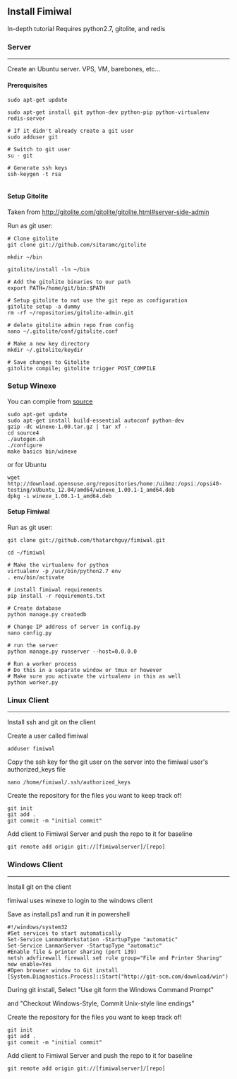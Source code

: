## Install Fimiwal
In-depth tutorial
Requires python2.7, gitolite, and redis


### Server
----
Create an Ubuntu server. VPS, VM, barebones, etc...


#### Prerequisites
```
sudo apt-get update

sudo apt-get install git python-dev python-pip python-virtualenv redis-server

# If it didn't already create a git user
sudo adduser git

# Switch to git user
su - git

# Generate ssh keys
ssh-keygen -t rsa


```

#### Setup Gitolite

Taken from http://gitolite.com/gitolite/gitolite.html#server-side-admin

Run as git user:
```
# Clone gitolite
git clone git://github.com/sitaramc/gitolite

mkdir ~/bin

gitolite/install -ln ~/bin

# Add the gitolite binaries to our path
export PATH=/home/git/bin:$PATH

# Setup gitolite to not use the git repo as configuration
gitolite setup -a dummy
rm -rf ~/repositories/gitolite-admin.git

# delete gitolite admin repo from config
nano ~/.gitolite/conf/gitolite.conf

# Make a new key directory
mkdir ~/.gitolite/keydir

# Save changes to Gitolite
gitolite compile; gitolite trigger POST_COMPILE
```

### Setup Winexe
You can compile from [source](http://sourceforge.net/projects/winexe/)
```
sudo apt-get update
sudo apt-get install build-essential autoconf python-dev
gzip -dc winexe-1.00.tar.gz | tar xf -
cd source4
./autogen.sh
./configure
make basics bin/winexe
```
or for Ubuntu
```
wget http://download.opensuse.org/repositories/home:/uibmz:/opsi:/opsi40-testing/xUbuntu_12.04/amd64/winexe_1.00.1-1_amd64.deb
dpkg -i winexe_1.00.1-1_amd64.deb
```

#### Setup Fimiwal

Run as git user:
```
git clone git://github.com/thatarchguy/fimiwal.git

cd ~/fimiwal

# Make the virtualenv for python
virtualenv -p /usr/bin/python2.7 env
. env/bin/activate

# install fimiwal requirements
pip install -r requirements.txt

# Create database
python manage.py createdb

# Change IP address of server in config.py
nano config.py

# run the server
python manage.py runserver --host=0.0.0.0

# Run a worker process
# Do this in a separate window or tmux or however
# Make sure you activate the virtualenv in this as well
python worker.py

```

### Linux Client
----
Install ssh and git on the client

Create a user called fimiwal
```
adduser fimiwal
```

Copy the ssh key for the git user on the server into the fimiwal user's
authorized_keys file
```
nano /home/fimiwal/.ssh/authorized_keys
```

Create the repository for the files you want to keep track of!
```
git init
git add .
git commit -m "initial commit"
```

Add client to Fimiwal Server and push the repo to it
for baseline
```
git remote add origin git://[fimiwalserver]/[repo]
```


### Windows Client
----
Install git on the client

fimiwal uses winexe to login to the windows client

Save as install.ps1 and run it in powershell
```
#!/windows/system32
#Set services to start automatically
Set-Service LanmanWorkstation -StartupType "automatic"
Set-Service LanmanServer -StartupType "automatic"
#Enable file & printer sharing (port 139)
netsh advfirewall firewall set rule group="File and Printer Sharing" new enable=Yes
#Open browser window to Git install
[System.Diagnostics.Process]::Start("http://git-scm.com/download/win")
```

During git install, Select "Use git form the Windows Command Prompt"

and "Checkout Windows-Style, Commit Unix-style line endings"

Create the repository for the files you want to keep track of!
```
git init
git add .
git commit -m "initial commit"
```

Add client to Fimiwal Server and push the repo to it
for baseline
```
git remote add origin git://[fimiwalserver]/[repo]
```

